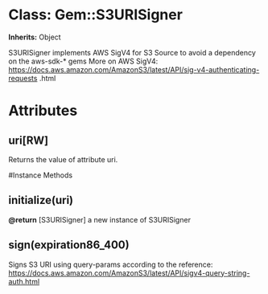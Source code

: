 # Class: Gem::S3URISigner
**Inherits:** Object
    

S3URISigner implements AWS SigV4 for S3 Source to avoid a dependency on the
aws-sdk-* gems More on AWS SigV4:
https://docs.aws.amazon.com/AmazonS3/latest/API/sig-v4-authenticating-requests
.html


# Attributes
## uri[RW] [](#attribute-i-uri)
Returns the value of attribute uri.


#Instance Methods
## initialize(uri) [](#method-i-initialize)

**@return** [S3URISigner] a new instance of S3URISigner

## sign(expiration86_400) [](#method-i-sign)
Signs S3 URI using query-params according to the reference:
https://docs.aws.amazon.com/AmazonS3/latest/API/sigv4-query-string-auth.html

